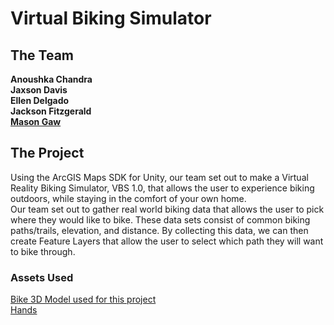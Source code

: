 # Virtual Biking Simulator
 
## The Team

**Anoushka Chandra** </br>
**Jaxson Davis**</br>
**Ellen Delgado**</br>
**Jackson Fitzgerald**</br>
[**Mason Gaw**](http://masongaw.whittier.domains/)</br>

## The Project
Using the ArcGIS Maps SDK for Unity, our team set out to make a Virtual Reality Biking Simulator, VBS 1.0, that allows the user to experience biking outdoors, while staying in the comfort of your own home.</br>
Our team set out to gather real world biking data that allows the user to pick where they would like to bike. These data sets consist of common biking paths/trails, elevation, and distance. By collecting this data, we can then create Feature Layers that allow the user to select which path they will want to bike through.</br>
### Assets Used
[Bike 3D Model used for this project](https://www.cgtrader.com/free-3d-models/vehicle/bicycle/road-bike-2420027e-8b07-47ee-ac2e-3baabe14cb1b)</br>
[Hands](https://developer.oculus.com/downloads/package/oculus-hand-models/)</br>
